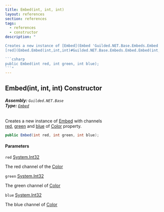 ```yaml
---
title: Embed(int, int, int)
layout: references
section: references
tags:
  - references
  - constructor
description: "

Creates a new instance of [Embed](Embed 'Guilded.NET.Base.Embeds.Embed') with channels  
[red](Embed.Embed(int,int,int)#Guilded.NET.Base.Embeds.Embed.Embed(int,int,int).red 'Guilded.NET.Base.Embeds.Embed.Embed(int, int, int).red'), [green](Embed.Embed(int,int,int)#Guilded.NET.Base.Embeds.Embed.Embed(int,int,int).green 'Guilded.NET.Base.Embeds.Embed.Embed(int, int, int).green') and [blue](Embed.Embed(int,int,int)#Guilded.NET.Base.Embeds.Embed.Embed(int,int,int).blue 'Guilded.NET.Base.Embeds.Embed.Embed(int, int, int).blue') of [Color](Embed.Color 'Guilded.NET.Base.Embeds.Embed.Color') property.

```csharp
public Embed(int red, int green, int blue);
```"
---
```


## Embed(int, int, int) Constructor
###### **Assembly:** `Guilded.NET.Base`<br/>**Type:** [`Embed`](Embed 'Guilded.NET.Base.Embeds.Embed')

Creates a new instance of [Embed](Embed 'Guilded.NET.Base.Embeds.Embed') with channels  
[red](Embed.Embed(int,int,int)#Guilded.NET.Base.Embeds.Embed.Embed(int,int,int).red 'Guilded.NET.Base.Embeds.Embed.Embed(int, int, int).red'), [green](Embed.Embed(int,int,int)#Guilded.NET.Base.Embeds.Embed.Embed(int,int,int).green 'Guilded.NET.Base.Embeds.Embed.Embed(int, int, int).green') and [blue](Embed.Embed(int,int,int)#Guilded.NET.Base.Embeds.Embed.Embed(int,int,int).blue 'Guilded.NET.Base.Embeds.Embed.Embed(int, int, int).blue') of [Color](Embed.Color 'Guilded.NET.Base.Embeds.Embed.Color') property.

```csharp
public Embed(int red, int green, int blue);
```
#### Parameters

<a name='Guilded.NET.Base.Embeds.Embed.Embed(int,int,int).red'></a>

`red` [System.Int32](https://docs.microsoft.com/en-us/dotnet/api/System.Int32 'System.Int32')

The red channel of the [Color](Embed.Color 'Guilded.NET.Base.Embeds.Embed.Color')

<a name='Guilded.NET.Base.Embeds.Embed.Embed(int,int,int).green'></a>

`green` [System.Int32](https://docs.microsoft.com/en-us/dotnet/api/System.Int32 'System.Int32')

The green channel of [Color](Embed.Color 'Guilded.NET.Base.Embeds.Embed.Color')

<a name='Guilded.NET.Base.Embeds.Embed.Embed(int,int,int).blue'></a>

`blue` [System.Int32](https://docs.microsoft.com/en-us/dotnet/api/System.Int32 'System.Int32')

The blue channel of [Color](Embed.Color 'Guilded.NET.Base.Embeds.Embed.Color')